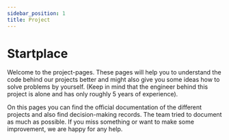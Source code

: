 ```yaml
---
sidebar_position: 1
title: Project
---
```


# Startplace

Welcome to the project-pages. These pages will help you to understand the code behind our projects better and might also give you some ideas how to solve problems by yourself. (Keep in mind that the engineer behind this project is alone and has only roughly 5 years of experience).   

On this pages you can find the official documentation of the different projects and also find decision-making records. The team tried to document as much as possible. If you miss something or want to make some improvement, we are happy for any help.